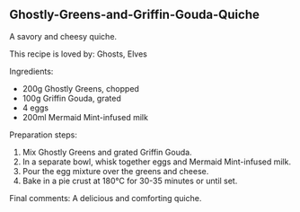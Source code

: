 ## Ghostly-Greens-and-Griffin-Gouda-Quiche
A savory and cheesy quiche.

This recipe is loved by: Ghosts, Elves

Ingredients:

* 200g Ghostly Greens, chopped
* 100g Griffin Gouda, grated
* 4 eggs
* 200ml Mermaid Mint-infused milk

Preparation steps:

1. Mix Ghostly Greens and grated Griffin Gouda.
2. In a separate bowl, whisk together eggs and Mermaid Mint-infused milk.
3. Pour the egg mixture over the greens and cheese.
4. Bake in a pie crust at 180°C for 30-35 minutes or until set.

Final comments: A delicious and comforting quiche.

